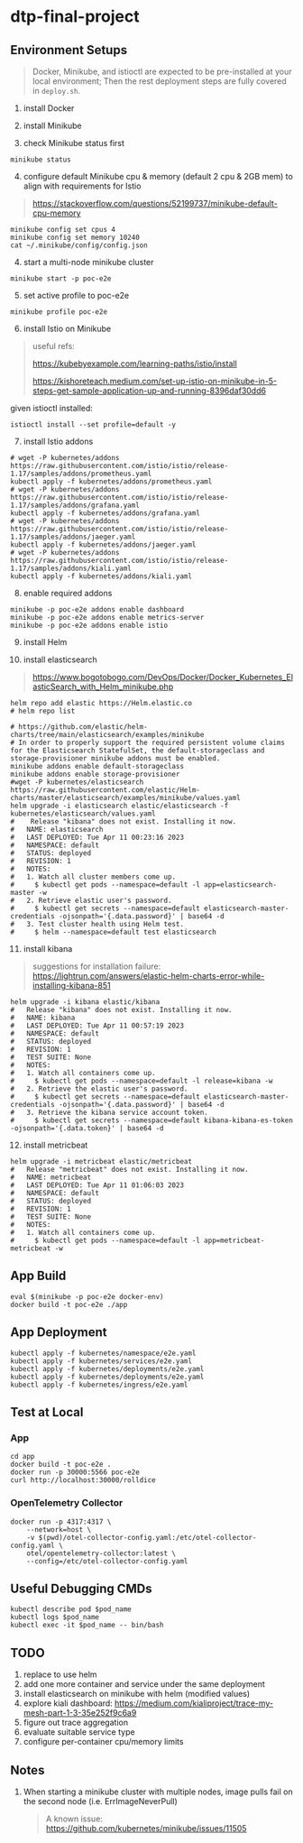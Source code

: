 # dtp-final-project

## Environment Setups

> Docker, Minikube, and istioctl are expected to be pre-installed at your local environment;
> Then the rest deployment steps are fully covered in `deploy.sh`.

1. install Docker

2. install Minikube

3. check Minikube status first

```shell
minikube status
```

4. configure default Minikube cpu & memory (default 2 cpu & 2GB mem) to align with requirements for Istio

> https://stackoverflow.com/questions/52199737/minikube-default-cpu-memory

```shell
minikube config set cpus 4
minikube config set memory 10240
cat ~/.minikube/config/config.json
```

4. start a multi-node minikube cluster

```shell
minikube start -p poc-e2e
```

5. set active profile to poc-e2e

```shell
minikube profile poc-e2e
```

6. install Istio on Minikube

> useful refs:
>
> https://kubebyexample.com/learning-paths/istio/install
>
> https://kishoreteach.medium.com/set-up-istio-on-minikube-in-5-steps-get-sample-application-up-and-running-8396daf30dd6

given istioctl installed:

```shell
istioctl install --set profile=default -y
```

7. install Istio addons

```shell
# wget -P kubernetes/addons https://raw.githubusercontent.com/istio/istio/release-1.17/samples/addons/prometheus.yaml
kubectl apply -f kubernetes/addons/prometheus.yaml
# wget -P kubernetes/addons https://raw.githubusercontent.com/istio/istio/release-1.17/samples/addons/grafana.yaml
kubectl apply -f kubernetes/addons/grafana.yaml
# wget -P kubernetes/addons https://raw.githubusercontent.com/istio/istio/release-1.17/samples/addons/jaeger.yaml
kubectl apply -f kubernetes/addons/jaeger.yaml
# wget -P kubernetes/addons https://raw.githubusercontent.com/istio/istio/release-1.17/samples/addons/kiali.yaml
kubectl apply -f kubernetes/addons/kiali.yaml
```

8. enable required addons

```shell
minikube -p poc-e2e addons enable dashboard
minikube -p poc-e2e addons enable metrics-server
minikube -p poc-e2e addons enable istio
```

9. install Helm

10. install elasticsearch
> https://www.bogotobogo.com/DevOps/Docker/Docker_Kubernetes_ElasticSearch_with_Helm_minikube.php
```shell
helm repo add elastic https://Helm.elastic.co
# helm repo list

# https://github.com/elastic/helm-charts/tree/main/elasticsearch/examples/minikube
# In order to properly support the required persistent volume claims for the Elasticsearch StatefulSet, the default-storageclass and storage-provisioner minikube addons must be enabled.
minikube addons enable default-storageclass
minikube addons enable storage-provisioner
#wget -P kubernetes/elasticsearch https://raw.githubusercontent.com/elastic/Helm-charts/master/elasticsearch/examples/minikube/values.yaml
helm upgrade -i elasticsearch elastic/elasticsearch -f kubernetes/elasticsearch/values.yaml
#    Release "kibana" does not exist. Installing it now.
#   NAME: elasticsearch
#   LAST DEPLOYED: Tue Apr 11 00:23:16 2023
#   NAMESPACE: default
#   STATUS: deployed
#   REVISION: 1
#   NOTES:
#   1. Watch all cluster members come up.
#     $ kubectl get pods --namespace=default -l app=elasticsearch-master -w
#   2. Retrieve elastic user's password.
#     $ kubectl get secrets --namespace=default elasticsearch-master-credentials -ojsonpath='{.data.password}' | base64 -d
#   3. Test cluster health using Helm test.
#     $ helm --namespace=default test elasticsearch
```

11. install kibana
> suggestions for installation failure: https://lightrun.com/answers/elastic-helm-charts-error-while-installing-kibana-851

```shell
helm upgrade -i kibana elastic/kibana
#   Release "kibana" does not exist. Installing it now.
#   NAME: kibana
#   LAST DEPLOYED: Tue Apr 11 00:57:19 2023
#   NAMESPACE: default
#   STATUS: deployed
#   REVISION: 1
#   TEST SUITE: None
#   NOTES:
#   1. Watch all containers come up.
#     $ kubectl get pods --namespace=default -l release=kibana -w
#   2. Retrieve the elastic user's password.
#     $ kubectl get secrets --namespace=default elasticsearch-master-credentials -ojsonpath='{.data.password}' | base64 -d
#   3. Retrieve the kibana service account token.
#     $ kubectl get secrets --namespace=default kibana-kibana-es-token -ojsonpath='{.data.token}' | base64 -d
```

12. install metricbeat
```shell
helm upgrade -i metricbeat elastic/metricbeat
#   Release "metricbeat" does not exist. Installing it now.
#   NAME: metricbeat
#   LAST DEPLOYED: Tue Apr 11 01:06:03 2023
#   NAMESPACE: default
#   STATUS: deployed
#   REVISION: 1
#   TEST SUITE: None
#   NOTES:
#   1. Watch all containers come up.
#     $ kubectl get pods --namespace=default -l app=metricbeat-metricbeat -w
```

## App Build

```shell
eval $(minikube -p poc-e2e docker-env)
docker build -t poc-e2e ./app
```

## App Deployment

```shell
kubectl apply -f kubernetes/namespace/e2e.yaml
kubectl apply -f kubernetes/services/e2e.yaml
kubectl apply -f kubernetes/deployments/e2e.yaml
kubectl apply -f kubernetes/deployments/e2e.yaml
kubectl apply -f kubernetes/ingress/e2e.yaml
```

## Test at Local

### App

```shell
cd app
docker build -t poc-e2e .
docker run -p 30000:5566 poc-e2e
curl http://localhost:30000/rolldice
```

### OpenTelemetry Collector

```shell
docker run -p 4317:4317 \
    --network=host \
    -v $(pwd)/otel-collector-config.yaml:/etc/otel-collector-config.yaml \
    otel/opentelemetry-collector:latest \
    --config=/etc/otel-collector-config.yaml
```

## Useful Debugging CMDs

```shell
kubectl describe pod $pod_name
kubectl logs $pod_name
kubectl exec -it $pod_name -- bin/bash
```

## TODO

1. replace to use helm
1. add one more container and service under the same deployment
1. install elasticsearch on minikube with helm (modified values)
1. explore kiali dashboard: https://medium.com/kialiproject/trace-my-mesh-part-1-3-35e252f9c6a9
1. figure out trace aggregation
1. evaluate suitable service type
1. configure per-container cpu/memory limits

## Notes

1. When starting a minikube cluster with multiple nodes, image pulls fail on the second node (i.e. ErrImageNeverPull)
   > A known issue: https://github.com/kubernetes/minikube/issues/11505
